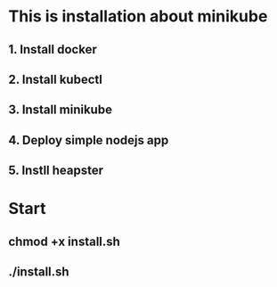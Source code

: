 # This is installation about minikube
## 1. Install docker
## 2. Install kubectl
## 3. Install minikube
## 4. Deploy simple nodejs app
## 5. Instll heapster



# Start
## chmod +x install.sh
## ./install.sh
